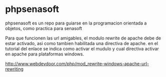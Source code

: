 # phpsenasoft
phpsenasoft es un repo para guiarse en la programacion orientada a objetos, como practica para senasoft

Para que funcionen las url amigables, el modulo rewrite de apache debe de estar activado, asi como tambien habilitada
una directiva de apache. en el tutorial del enlace se indica como activar el mudulo y cual directiva activar en apache
para plataformas windows.

http://www.webdevdoor.com/php/mod_rewrite-windows-apache-url-rewriting

